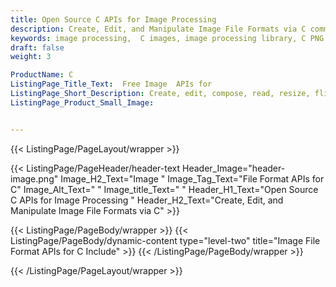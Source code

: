 ```yaml
---
title: Open Source C APIs for Image Processing
description: Create, Edit, and Manipulate Image File Formats via C commands.
keywords: image processing,  C images, image processing library, C PNG API, C JPG, C image API,  C Image creation, draw a circle on an image, copy an image, paint an image into another image, draw a line on an image, cast an image, cache an image, add two images, Modify images, Image filtering API, C  fade image , image filtering  API, image animation, 3d image  rendering, plasma effect, C Image Binarization, Display images, Transform images in C
draft: false
weight: 3

ProductName: C
ListingPage_Title_Text:  Free Image  APIs for
ListingPage_Short_Description: Create, edit, compose, read, resize, flip, rotate, shear, transform and convert Bitmap images using open source C image processing library.
ListingPage_Product_Small_Image: 


---
```


{{< ListingPage/PageLayout/wrapper >}}

{{< ListingPage/PageHeader/header-text
Header_Image="header-image.png"
Image_H2_Text="Image "
Image_Tag_Text="File Format APIs for C"
Image_Alt_Text=" "
Image_title_Text=" "
Header_H1_Text="Open Source C APIs for Image Processing "
Header_H2_Text="Create, Edit, and Manipulate Image File Formats via C" >}}

{{< ListingPage/PageBody/wrapper >}}
{{< ListingPage/PageBody/dynamic-content type="level-two" title="Image File Format APIs for C Include" >}}
{{< /ListingPage/PageBody/wrapper >}}

{{< /ListingPage/PageLayout/wrapper >}}